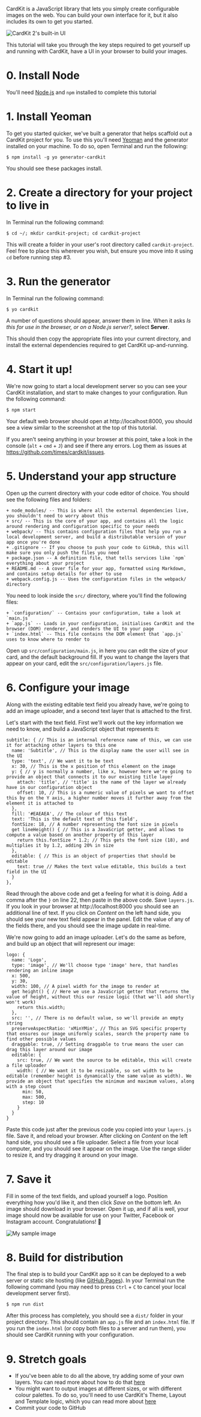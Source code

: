 CardKit is a JavaScript library that lets you simply create configurable images on the web. You can build your own interface for it, but it also includes its own to get you started.

![CardKit 2's built-in UI](http://i.imgur.com/bKEKjly.png)

This tutorial will take you through the key steps required to get yourself up and running with CardKit, have a UI in your browser to build your images.

# 0. Install Node

You'll need [Node.js](https://nodejs.org/en/) and `npm` installed to complete this tutorial

# 1. Install Yeoman

To get you started quicker, we've built a generator that helps scaffold out a CardKit project for you. To use this you'll need [Yeoman](http://yeoman.io/) and the generator installed on your machine. To do so, open Terminal and run the following:

    $ npm install -g yo generator-cardkit

You should see these packages install.

# 2. Create a directory for your project to live in

In Terminal run the following command:

    $ cd ~/; mkdir cardkit-project; cd cardkit-project

This will create a folder in your user's root directory called `cardkit-project`. Feel free to place this wherever you wish, but ensure you move into it using `cd` before running step #3.

# 3. Run the generator

In Terminal run the following command:

    $ yo cardkit

A number of questions should appear, answer them in line. When it asks _Is this for use in the browser, or on a Node.js server?_, select **Server**. 

This should then copy the appropriate files into your current directory, and install the external dependencies required to get CardKit up-and-running.

# 4. Start it up!

We're now going to start a local development server so you can see your CardKit installation, and start to make changes to your configuration. Run the following command:

    $ npm start

Your default web browser should open at http://localhost:8000, you should see a view similar to the screenshot at the top of this tutorial.

If you aren't seeing anything in your browser at this point, take a look in the console (`alt` + `cmd` + `J`) and see if there any errors. Log them as issues at https://github.com/times/cardkit/issues.

# 5. Understand your app structure

Open up the current directory with your code editor of choice. You should see the following files and folders:

    + node_modules/ -- This is where all the external dependencies live, you shouldn't need to worry about this
    + src/ -- This is the core of your app, and contains all the logic around rendering and configuration specific to your needs
    + webpack/ -- This contains configuration files that help you run a local development server, and build a distributable version of your app once you're done
    + .gitignore -- If you choose to push your code to GitHub, this will make sure you only push the files you need
    + package.json -- A definition file, that tells services like `npm` everything about your project
    + README.md -- A cover file for your app, formatted using Markdown, and contains setup details for other to use
    + webpack.config.js -- Uses the configuration files in the webpack/ directory

You need to look inside the `src/` directory, where you'll find the following files:

    + `configuration/` -- Contains your configuration, take a look at `main.js`
    + `app.js` -- Loads in your configuration, initialises CardKit and the browser (DOM) renderer, and renders the UI to your page
    + `index.html` -- This file contains the DOM element that `app.js` uses to know where to render to

Open up `src/configuration/main.js`, in here you can edit the size of your card, and the default background fill. If you want to change the layers that appear on your card, edit the `src/configuration/layers.js` file.

# 6. Configure your image

Along with the existing editable text field you already have, we're going to add an image uploader, and a second text layer that is attached to the first.

Let's start with the text field. First we'll work out the key information we need to know, and build a JavaScript object that represents it:

    subtitle: { // This is an internal reference name of this, we can use it for attaching other layers to this one
      name: 'Subtitle', // This is the display name the user will see in the UI
      type: 'text', // We want it to be text
      x: 30, // This is the x position of this element on the image
      y: { // y is normally a number, like x, however here we're going to provide an object that connects it to our existing title layer
        attach: 'title', // 'title' is the name of the layer we already have in our configuration object
        offset: 10, // This is a numeric value of pixels we want to offset this by on the Y axis, a higher number moves it further away from the element it is attached to
      },
      fill: '#EAEAEA', // The colour of this text
      text: 'This is the default text of this field',
      fontSize: 18, // A number representing the font size in pixels
      get lineHeight() { // This is a JavaScript getter, and allows to compute a value based on another property of this layer
        return this.fontSize * 1.2; // This gets the font size (18), and multiplies it by 1.2, adding 20% in size
      },
      editable: { // This is an object of properties that should be editable
        text: true // Makes the text value editable, this builds a text field in the UI 
      }
    },

Read through the above code and get a feeling for what it is doing. Add a comma after the `}` on line 22, then paste in the above code. Save `layers.js`. If you look in your browser at http://localhost:8000 you should see an additional line of text. If you click on _Content_ on the left hand side, you should see your new text field appear in the panel. Edit the value of any of the fields there, and you should see the image update in real-time.

We're now going to add an image uploader. Let's do the same as before, and build up an object that will represent our image:

    logo: {
      name: 'Logo',
      type: 'image', // We'll choose type 'image' here, that handles rendering an inline image
      x: 500,
      y: 30,
      width: 100, // A pixel width for the image to render at
      get height() { // Here we use a JavaScript getter that returns the value of height, without this our resize logic (that we'll add shortly won't work)
        return this.width;
      },
      src: '', // There is no default value, so we'll provide an empty string
      preserveAspectRatio: 'xMinYMin', // This an SVG specific property that ensures our image uniformly scales, search the property name to find other possible values
      draggable: true, // Setting draggable to true means the user can drag this layer around our image
      editable: {
        src: true, // We want the source to be editable, this will create a file uploader
        width: { // We want it to be resizable, so set width to be editable (remember height is dynamically the same value as width). We provide an object that specifies the minimum and maximum values, along with a step count
          min: 50,
          max: 500,
          step: 10
        }
      }
    }

Paste this code just after the previous code you copied into your `layers.js` file. Save it, and reload your browser. After clicking on _Content_ on the left hand side, you should see a file uploader. Select a file from your local computer, and you should see it appear on the image. Use the range slider to resize it, and try dragging it around on your image.

# 7. Save it

Fill in some of the text fields, and upload yourself a logo. Position everything how you'd like it, and then click _Save_ on the bottom left. An image should download in your browser. Open it up, and if all is well, your image should now be available for use on your Twitter, Facebook or Instagram account. Congratulations! 🎉

![My sample image](http://i.imgur.com/RpzN69G.jpg)

# 8. Build for distribution

The final step is to build your CardKit app so it can be deployed to a web server or static site hosting (like [GitHub Pages](https://pages.github.com/)). In your Terminal run the following command (you may need to press `Ctrl` + `C` to cancel your local development server first).

    $ npm run dist

After this process has completely, you should see a `dist/` folder in your project directory. This should contain an `app.js` file and an `index.html` file. If you run the `index.html` (or copy both files to a server and run them), you should see CardKit running with your configuration.

# 9. Stretch goals

- If you've been able to do all the above, try adding some of your own layers. You can read more about how to do that [here](https://github.com/times/cardkit/wiki/Creating-your-own-configuration)
- You might want to output images at different sizes, or with different colour palettes. To do so, you'll need to use CardKit's Theme, Layout and Template logic, which you can read more about [here](https://github.com/times/cardkit/wiki/Creating-your-own-configuration#templates-themes-and-layouts)
- Commit your code to GitHub